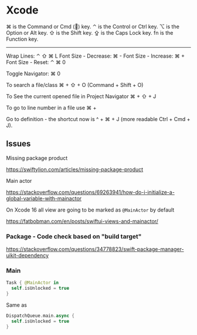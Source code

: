 
# Xcode

⌘ is the Command or Cmd () key.
⌃ is the Control or Ctrl key.
⌥ is the Option or Alt key.
⇧ is the Shift key.
⇪ is the Caps Lock key.
fn is the Function key.

---

Wrap Lines: ⌃ ⇧ ⌘ L
Font Size - Decrease: ⌘ -
Font Size - Increase: ⌘ +
Font Size - Reset: ⌃ ⌘ 0

Toggle Navigator: ⌘ 0


To search a file/class ⌘ + ⇧ + O (Command + Shift + O)

To See the current opened file in Project Navigator ⌘ + ⇧ + J

To go to line number in a file use ⌘ + 

Go to definition - the shortcut now is ^ + ⌘ + J (more readable Ctrl + Cmd + J).

## Issues

Missing package product

https://swiftylion.com/articles/missing-package-product

Main actor

https://stackoverflow.com/questions/69263941/how-do-i-initialize-a-global-variable-with-mainactor

On Xcode 16 all view are going to be marked as `@MainActor` by default

https://fatbobman.com/en/posts/swiftui-views-and-mainactor/

### Package - Code check based on "build target"

https://stackoverflow.com/questions/34778823/swift-package-manager-uikit-dependency


### Main

```swift
Task { @MainActor in
  self.isUnlocked = true
}
```

Same as 

```swift
DispatchQueue.main.async {
  self.isUnlocked = true
}
```